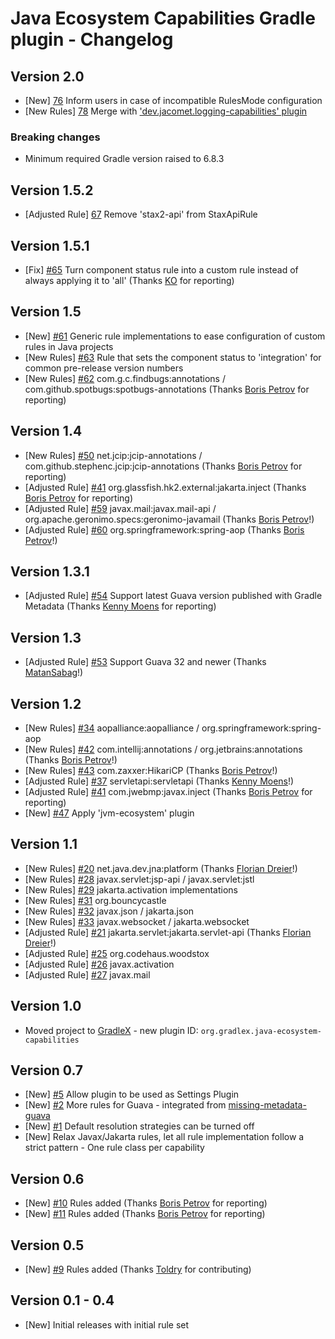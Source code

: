 # Java Ecosystem Capabilities Gradle plugin - Changelog

## Version 2.0
* [New] [76](https://github.com/gradlex-org/java-ecosystem-capabilities/issues/76) Inform users in case of incompatible RulesMode configuration
* [New Rules] [78](https://github.com/gradlex-org/java-ecosystem-capabilities/issues/78) Merge with ['dev.jacomet.logging-capabilities' plugin](https://github.com/ljacomet/logging-capabilities)

### Breaking changes

* Minimum required Gradle version raised to 6.8.3

## Version 1.5.2
* [Adjusted Rule] [67](https://github.com/gradlex-org/java-ecosystem-capabilities/issues/67) Remove 'stax2-api' from StaxApiRule

## Version 1.5.1
* [Fix] [#65](https://github.com/gradlex-org/java-ecosystem-capabilities/issues/65) Turn component status rule into a custom rule instead of always applying it to 'all' (Thanks [KO](https://github.com/ko-at-work) for reporting)

## Version 1.5
* [New] [#61](https://github.com/gradlex-org/java-ecosystem-capabilities/issues/61) Generic rule implementations to ease configuration of custom rules in Java projects
* [New Rules] [#63](https://github.com/gradlex-org/java-ecosystem-capabilities/issues/63) Rule that sets the component status to 'integration' for common pre-release version numbers
* [New Rules] [#62](https://github.com/gradlex-org/java-ecosystem-capabilities/issues/62) com.g.c.findbugs:annotations / com.github.spotbugs:spotbugs-annotations (Thanks [Boris Petrov](https://github.com/boris-petrov) for reporting)

## Version 1.4
* [New Rules] [#50](https://github.com/gradlex-org/java-ecosystem-capabilities/issues/50) net.jcip:jcip-annotations / com.github.stephenc.jcip:jcip-annotations (Thanks [Boris Petrov](https://github.com/boris-petrov) for reporting)
* [Adjusted Rule] [#41](https://github.com/gradlex-org/java-ecosystem-capabilities/issues/41) org.glassfish.hk2.external:jakarta.inject (Thanks [Boris Petrov](https://github.com/boris-petrov) for reporting)
* [Adjusted Rule] [#59](https://github.com/gradlex-org/java-ecosystem-capabilities/issues/59) javax.mail:javax.mail-api / org.apache.geronimo.specs:geronimo-javamail (Thanks [Boris Petrov](https://github.com/boris-petrov)!)
* [Adjusted Rule] [#60](https://github.com/gradlex-org/java-ecosystem-capabilities/issues/60) org.springframework:spring-aop (Thanks [Boris Petrov](https://github.com/boris-petrov)!)

## Version 1.3.1
* [Adjusted Rule] [#54](https://github.com/gradlex-org/java-ecosystem-capabilities/issues/54) Support latest Guava version published with Gradle Metadata (Thanks [Kenny Moens](https://github.com/kmoens) for reporting)

## Version 1.3
* [Adjusted Rule] [#53](https://github.com/gradlex-org/java-ecosystem-capabilities/issues/53) Support Guava 32 and newer (Thanks [MatanSabag](https://github.com/MatanSabag)!)

## Version 1.2
* [New Rules] [#34](https://github.com/gradlex-org/java-ecosystem-capabilities/issues/34) aopalliance:aopalliance / org.springframework:spring-aop
* [New Rules] [#42](https://github.com/gradlex-org/java-ecosystem-capabilities/issues/42) com.intellij:annotations / org.jetbrains:annotations (Thanks [Boris Petrov](https://github.com/boris-petrov)!)
* [New Rules] [#43](https://github.com/gradlex-org/java-ecosystem-capabilities/issues/43) com.zaxxer:HikariCP (Thanks [Boris Petrov](https://github.com/boris-petrov)!)
* [Adjusted Rule] [#37](https://github.com/gradlex-org/java-ecosystem-capabilities/issues/37) servletapi:servletapi (Thanks [Kenny Moens](https://github.com/kmoens)!)
* [Adjusted Rule] [#41](https://github.com/gradlex-org/java-ecosystem-capabilities/issues/41) com.jwebmp:javax.inject (Thanks [Boris Petrov](https://github.com/boris-petrov) for reporting)
* [New] [#47](https://github.com/gradlex-org/java-ecosystem-capabilities/issues/47) Apply 'jvm-ecosystem' plugin

## Version 1.1

* [New Rules] [#20](https://github.com/gradlex-org/java-ecosystem-capabilities/issues/20) net.java.dev.jna:platform (Thanks [Florian Dreier](https://github.com/DreierF)!)
* [New Rules] [#28](https://github.com/gradlex-org/java-ecosystem-capabilities/issues/28) javax.servlet:jsp-api / javax.servlet:jstl
* [New Rules] [#29](https://github.com/gradlex-org/java-ecosystem-capabilities/issues/29) jakarta.activation implementations
* [New Rules] [#31](https://github.com/gradlex-org/java-ecosystem-capabilities/issues/31) org.bouncycastle
* [New Rules] [#32](https://github.com/gradlex-org/java-ecosystem-capabilities/issues/32) javax.json / jakarta.json
* [New Rules] [#33](https://github.com/gradlex-org/java-ecosystem-capabilities/issues/33) javax.websocket / jakarta.websocket
* [Adjusted Rule] [#21](https://github.com/gradlex-org/java-ecosystem-capabilities/issues/21) jakarta.servlet:jakarta.servlet-api (Thanks [Florian Dreier](https://github.com/DreierF)!)
* [Adjusted Rule] [#25](https://github.com/gradlex-org/java-ecosystem-capabilities/issues/25) org.codehaus.woodstox
* [Adjusted Rule] [#26](https://github.com/gradlex-org/java-ecosystem-capabilities/issues/26) javax.activation
* [Adjusted Rule] [#27](https://github.com/gradlex-org/java-ecosystem-capabilities/issues/27) javax.mail

## Version 1.0

* Moved project to [GradleX](https://gradlex.org) - new plugin ID: `org.gradlex.java-ecosystem-capabilities`

## Version 0.7
* [New] [#5](https://github.com/gradlex-org/java-ecosystem-capabilities/issues/5) Allow plugin to be used as Settings Plugin
* [New] [#2](https://github.com/gradlex-org/java-ecosystem-capabilities/issues/2) More rules for Guava - integrated from [missing-metadata-guava](https://github.com/gradlex-org/missing-metadata-guava)
* [New] [#1](https://github.com/gradlex-org/java-ecosystem-capabilities/issues/1) Default resolution strategies can be turned off
* [New] Relax Javax/Jakarta rules, let all rule implementation follow a strict pattern - One rule class per capability

## Version 0.6
* [New] [#10](https://github.com/gradlex-org/java-ecosystem-capabilities/issues/10) Rules added (Thanks [Boris Petrov](https://github.com/boris-petrov) for reporting)
* [New] [#11](https://github.com/gradlex-org/java-ecosystem-capabilities/issues/11) Rules added (Thanks [Boris Petrov](https://github.com/boris-petrov) for reporting)

## Version 0.5
* [New] [#9](https://github.com/gradlex-org/java-ecosystem-capabilities/issues/9) Rules added (Thanks [Toldry](https://github.com/Toldry) for contributing)

## Version 0.1 - 0.4
* [New] Initial releases with initial rule set
